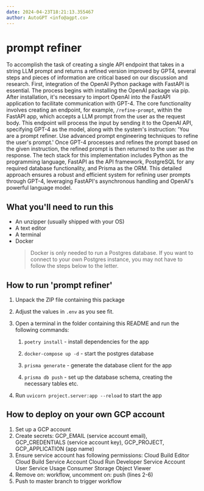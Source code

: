```yaml
---
date: 2024-04-23T18:21:13.355467
author: AutoGPT <info@agpt.co>
---
```


# prompt refiner

To accomplish the task of creating a single API endpoint that takes in a string LLM prompt and returns a refined version improved by GPT4, several steps and pieces of information are critical based on our discussion and research. First, integration of the OpenAI Python package with FastAPI is essential. The process begins with installing the OpenAI package via pip. After installation, it's necessary to import OpenAI into the FastAPI application to facilitate communication with GPT-4. The core functionality involves creating an endpoint, for example, `/refine-prompt`, within the FastAPI app, which accepts a LLM prompt from the user as the request body. This endpoint will process the input by sending it to the OpenAI API, specifying GPT-4 as the model, along with the system's instruction: 'You are a prompt refiner. Use advanced prompt engineering techniques to refine the user's prompt.' Once GPT-4 processes and refines the prompt based on the given instruction, the refined prompt is then returned to the user as the response. The tech stack for this implementation includes Python as the programming language, FastAPI as the API framework, PostgreSQL for any required database functionality, and Prisma as the ORM. This detailed approach ensures a robust and efficient system for refining user prompts through GPT-4, leveraging FastAPI's asynchronous handling and OpenAI's powerful language model.

## What you'll need to run this
* An unzipper (usually shipped with your OS)
* A text editor
* A terminal
* Docker
  > Docker is only needed to run a Postgres database. If you want to connect to your own
  > Postgres instance, you may not have to follow the steps below to the letter.


## How to run 'prompt refiner'

1. Unpack the ZIP file containing this package

2. Adjust the values in `.env` as you see fit.

3. Open a terminal in the folder containing this README and run the following commands:

    1. `poetry install` - install dependencies for the app

    2. `docker-compose up -d` - start the postgres database

    3. `prisma generate` - generate the database client for the app

    4. `prisma db push` - set up the database schema, creating the necessary tables etc.

4. Run `uvicorn project.server:app --reload` to start the app

## How to deploy on your own GCP account
1. Set up a GCP account
2. Create secrets: GCP_EMAIL (service account email), GCP_CREDENTIALS (service account key), GCP_PROJECT, GCP_APPLICATION (app name)
3. Ensure service account has following permissions: 
    Cloud Build Editor
    Cloud Build Service Account
    Cloud Run Developer
    Service Account User
    Service Usage Consumer
    Storage Object Viewer
4. Remove on: workflow, uncomment on: push (lines 2-6)
5. Push to master branch to trigger workflow
